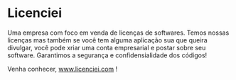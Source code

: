# Licenciei

Uma empresa com foco em venda de licenças de softwares. Temos nossas licenças mas também se você tem alguma aplicação sua que queira divulgar, você pode xriar uma conta empresarial e postar sobre seu software. Garantimos a segurança e confidensialidade dos códigos!


Venha conhecer, www.licenciei.com !
